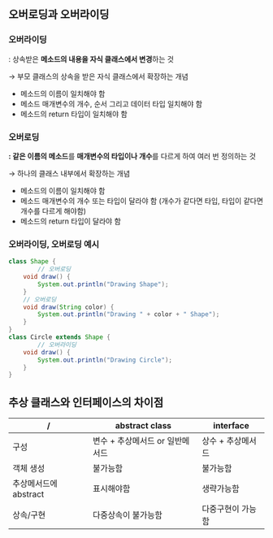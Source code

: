 ## 오버로딩과 오버라이딩

### 오버라이딩

: 상속받은 **메소드의 내용을 자식 클래스에서 변경**하는 것

→ 부모 클래스의 상속을 받은 자식 클래스에서 확장하는 개념

- 메소드의 이름이 일치해야 함
- 메소드 매개변수의 개수, 순서 그리고 데이터 타입 일치해야 함
- 메소드의 return 타입이 일치해야 함

### 오버로딩

**: 같은 이름의 메소드**를 **매개변수의 타입이나 개수**를 다르게 하여 여러 번 정의하는 것

→ 하나의 클래스 내부에서 확장하는 개념

- 메소드의 이름이 일치해야 함
- 메소드 매개변수의 개수 또는 타입이 달라야 함 (개수가 같다면 타입, 타입이 같다면 개수를 다르게 해야함)
- 메소드의 return 타입이 달라야 함

### 오버라이딩, 오버로딩 예시

```java
class Shape {
		// 오버로딩
    void draw() {
        System.out.println("Drawing Shape");
    }
    // 오버로딩
    void draw(String color) {
        System.out.println("Drawing " + color + " Shape");
    }
}
class Circle extends Shape {
		// 오버라이딩
    void draw() {
        System.out.println("Drawing Circle");
    }
}
```

## 추상 클래스와 인터페이스의 차이점

| / | abstract class | interface |
| --- | --- | --- |
| 구성 | 변수 + 추상메서드 or 일반메서드 | 상수 + 추상메서드 |
| 객체 생성 | 불가능함 | 불가능함 |
| 추상메서드에 abstract | 표시해야함 | 생략가능함 |
| 상속/구현 | 다중상속이 불가능함 | 다중구현이 가능함 |
